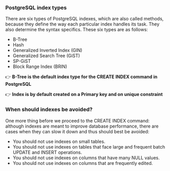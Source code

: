 ### PostgreSQL index types

There are six types of PostgreSQL indexes, which are also called methods, because they define the way each particular index handles its task. They also determine the syntax specifics. These six types are as follows:

- B-Tree
- Hash
- Generalized Inverted Index (GIN)
- Generalized Search Tree (GiST)
- SP-GiST
- Block Range Index (BRIN)

👉 **B-Tree is the default index type for the CREATE INDEX command in PostgreSQL**

👉 **Index is by default created on a Primary key and on unique constraint**

### When should indexes be avoided?
One more thing before we proceed to the CREATE INDEX command: although indexes are meant to improve database performance, there are cases when they can slow it down and thus should best be avoided:

- You should not use indexes on small tables.
- You should not use indexes on tables that face large and frequent batch UPDATE and INSERT operations.
- You should not use indexes on columns that have many NULL values.
- You should not use indexes on columns that are frequently edited.

